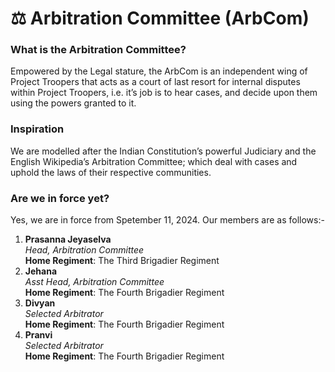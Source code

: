 # ⚖️ Arbitration Committee (ArbCom)

### What is the Arbitration Committee?

Empowered by the Legal stature, the ArbCom is an independent wing of Project Troopers that acts as a court of last resort for internal disputes within Project Troopers, i.e. it’s job is to hear cases, and decide upon them using the powers granted to it.

### Inspiration

We are modelled after the Indian Constitution’s powerful Judiciary and the English Wikipedia’s Arbitration Committee; which deal with cases and uphold the laws of their respective communities.

### Are we in force yet?

Yes, we are in force from Spetember 11, 2024. Our members are as follows:-

1. **Prasanna Jeyaselva**\
   _Head, Arbitration Committee_\
   **Home Regiment**: The Third Brigadier Regiment
2. **Jehana**\
   _Asst Head, Arbitration Committee_\
   **Home Regiment**: The Fourth Brigadier Regiment
3. **Divyan**\
   _Selected Arbitrator_\
   **Home Regiment**: The Fourth Brigadier Regiment
4. **Pranvi**\
   _Selected Arbitrator_\
   **Home Regiment**: The Fourth Brigadier Regiment
